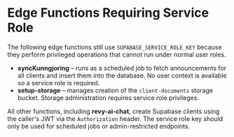 # Edge Functions Requiring Service Role

The following edge functions still use `SUPABASE_SERVICE_ROLE_KEY` because they perform privileged operations that cannot run under normal user roles.

- **syncKunngjoring** – runs as a scheduled job to fetch announcements for all clients and insert them into the database. No user context is available so a service role is required.
- **setup-storage** – manages creation of the `client-documents` storage bucket. Storage administration requires service role privileges.

All other functions, including **revy-ai-chat**, create Supabase clients using the caller's JWT via the `Authorization` header. The service role key should only be used for scheduled jobs or admin-restricted endpoints.
